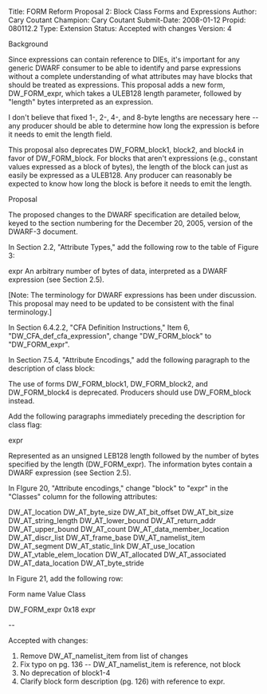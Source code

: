 Title:       FORM Reform Proposal 2: Block Class Forms and Expressions
Author:      Cary Coutant
Champion:    Cary Coutant
Submit-Date: 2008-01-12
Propid:      080112.2
Type:        Extension
Status:      Accepted with changes
Version:     4

Background

Since expressions can contain reference to DIEs, it's important for any 
generic DWARF consumer to be able to identify and parse expressions without 
a complete understanding of what attributes may have blocks that should be 
treated as expressions. This proposal adds a new form, DW_FORM_expr, which 
takes a ULEB128 length parameter, followed by "length" bytes interpreted as 
an expression.

I don't believe that fixed 1-, 2-, 4-, and 8-byte lengths are necessary 
here -- any producer should be able to determine how long the expression 
is before it needs to emit the length field.

This proposal also deprecates DW_FORM_block1, block2, and block4 in favor 
of DW_FORM_block. For blocks that aren't expressions (e.g., constant values 
expressed as a block of bytes), the length of the block can just as easily 
be expressed as a ULEB128. Any producer can reasonably be expected to know 
how long the block is before it needs to emit the length.


Proposal

The proposed changes to the DWARF specification are detailed below, keyed 
to the section numbering for the December 20, 2005, version of the DWARF-3 
document.

In Section 2.2, "Attribute Types," add the following row to the table of 
Figure 3:

 expr     An arbitrary number of bytes of data, interpreted
          as a DWARF expression (see Section 2.5).

[Note: The terminology for DWARF expressions has been under discussion. 
This proposal may need to be updated to be consistent with the final 
terminology.]

In Section 6.4.2.2, "CFA Definition Instructions," Item 6, 
"DW_CFA_def_cfa_expression", change "DW_FORM_block" to "DW_FORM_expr".

In Section 7.5.4, "Attribute Encodings," add the following paragraph to 
the description of class block:

 The use of forms DW_FORM_block1, DW_FORM_block2,
 and DW_FORM_block4 is deprecated. Producers should
 use DW_FORM_block instead.

Add the following paragraphs immediately preceding the description for 
class flag:

 expr

   Represented as an unsigned LEB128 length followed by the
   number of bytes specified by the length (DW_FORM_expr).
   The information bytes contain a DWARF expression (see
   Section 2.5).

In FIgure 20, "Attribute encodings," change "block" to "expr" in the 
"Classes" column for the following attributes:

 DW_AT_location
 DW_AT_byte_size
 DW_AT_bit_offset
 DW_AT_bit_size
 DW_AT_string_length
 DW_AT_lower_bound
 DW_AT_return_addr
 DW_AT_upper_bound
 DW_AT_count
 DW_AT_data_member_location
 DW_AT_discr_list
 DW_AT_frame_base
 DW_AT_namelist_item
 DW_AT_segment
 DW_AT_static_link
 DW_AT_use_location
 DW_AT_vtable_elem_location
 DW_AT_allocated
 DW_AT_associated
 DW_AT_data_location
 DW_AT_byte_stride

In Figure 21, add the following row:

 Form name       Value    Class

 DW_FORM_expr    0x18     expr

--

Accepted with changes:
  1.  Remove DW_AT_namelist_item from list of changes
  2.  Fix typo on pg. 136 -- DW_AT_namelist_item is reference, not block
  3.  No deprecation of block1-4
  4.  Clarify block form description (pg. 126) with reference to expr.  
